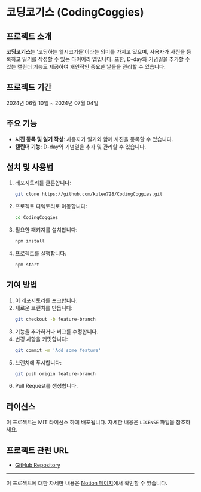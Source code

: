# 코딩코기스 (CodingCoggies)

## 프로젝트 소개
**코딩코기스**는 '코딩하는 웰시코기들'이라는 의미를 가지고 있으며, 사용자가 사진을 등록하고 일기를 작성할 수 있는 다이어리 앱입니다. 또한, D-day와 기념일을 추가할 수 있는 캘린더 기능도 제공하여 개인적인 중요한 날들을 관리할 수 있습니다.

## 프로젝트 기간
2024년 06월 10일 ~ 2024년 07월 04일

## 주요 기능
- **사진 등록 및 일기 작성**: 사용자가 일기와 함께 사진을 등록할 수 있습니다.
- **캘린더 기능**: D-day와 기념일을 추가 및 관리할 수 있습니다.

## 설치 및 사용법
1. 레포지토리를 클론합니다:
    ```sh
    git clone https://github.com/kulee728/CodingCoggies.git
    ```
2. 프로젝트 디렉토리로 이동합니다:
    ```sh
    cd CodingCoggies
    ```
3. 필요한 패키지를 설치합니다:
    ```sh
    npm install
    ```
4. 프로젝트를 실행합니다:
    ```sh
    npm start
    ```

## 기여 방법
1. 이 레포지토리를 포크합니다.
2. 새로운 브랜치를 만듭니다:
    ```sh
    git checkout -b feature-branch
    ```
3. 기능을 추가하거나 버그를 수정합니다.
4. 변경 사항을 커밋합니다:
    ```sh
    git commit -m 'Add some feature'
    ```
5. 브랜치에 푸시합니다:
    ```sh
    git push origin feature-branch
    ```
6. Pull Request를 생성합니다.

## 라이선스
이 프로젝트는 MIT 라이선스 하에 배포됩니다. 자세한 내용은 `LICENSE` 파일을 참조하세요.

## 프로젝트 관련 URL
- [GitHub Repository](https://github.com/kulee728/CodingCoggies)

---

이 프로젝트에 대한 자세한 내용은 [Notion 페이지](https://gossamer-coat-559.notion.site/coddingCoggies-1694d46b6cf4441bb9ef97e49f71879d?pvs=25)에서 확인할 수 있습니다.
